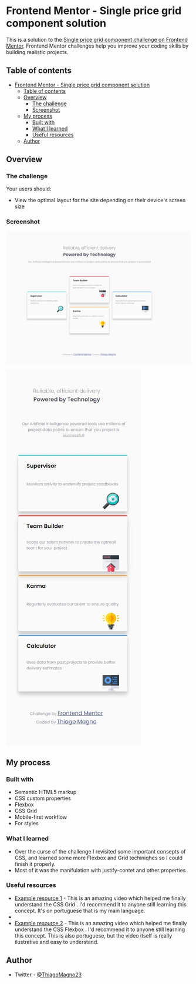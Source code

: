 
# Frontend Mentor - Single price grid component solution

This is a solution to the [Single price grid component challenge on Frontend Mentor](https://www.frontendmentor.io/challenges/single-price-grid-component-5ce41129d0ff452fec5abbbc). Frontend Mentor challenges help you improve your coding skills by building realistic projects. 

## Table of contents

- [Frontend Mentor - Single price grid component solution](#frontend-mentor---single-price-grid-component-solution)
  - [Table of contents](#table-of-contents)
  - [Overview](#overview)
    - [The challenge](#the-challenge)
    - [Screenshot](#screenshot)
  - [My process](#my-process)
    - [Built with](#built-with)
    - [What I learned](#what-i-learned)
    - [Useful resources](#useful-resources)
  - [Author](#author)



## Overview

### The challenge


Your users should:

- View the optimal layout for the site depending on their device's screen size

### Screenshot

![](./screenshots/desktop-four.jpeg)

![](./screenshots/mobile-four.jpeg)

## My process

### Built with

- Semantic HTML5 markup
- CSS custom properties
- Flexbox
- CSS Grid
- Mobile-first workflow
- For styles
  
### What I learned
- Over the curse of the challenge I revisited some important consepts of CSS, and learned some more Flexbox and Grid techiniqhes so I could finish it properly.
- Most of it was the manifulation with justify-contet and other properties  
  
### Useful resources


- [Example resource 1](https://www.youtube.com/watch?v=HN1UjzRSdBk) - This is an amazing video which helped me finally understand the CSS Grid . I'd recommend it to anyone still learning this concept. It's on portuguese that is my main language.
- 
- [Example resource 2](https://www.youtube.com/watch?v=HN1UjzRSdBk) - This is an amazing video which helped me finally understand the CSS Flexbox . I'd recommend it to anyone still learning this concept. This is also portuguese, but the video itself is really ilustrative and easy to understand.


## Author

- Twitter - [@ThiagoMagno23](https://www.twitter.com/)



